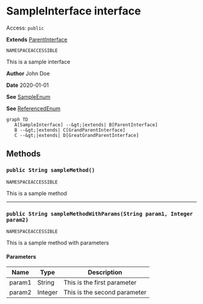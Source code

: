 # SampleInterface interface

Access: `public`

**Extends**
[ParentInterface](./ParentInterface.md)

`NAMESPACEACCESSIBLE`

This is a sample interface

**Author** John Doe

**Date** 2020-01-01

**See** [SampleEnum](../Sample-Enums/SampleEnum.md)

**See** [ReferencedEnum](./ReferencedEnum.md)

```mermaid
graph TD
   A[SampleInterface] --&gt;|extends| B[ParentInterface]
   B --&gt;|extends| C[GrandParentInterface]
   C --&gt;|extends| D[GreatGrandParentInterface]
```

## Methods

### `public String sampleMethod()`

`NAMESPACEACCESSIBLE`

This is a sample method

---

### `public String sampleMethodWithParams(String param1, Integer param2)`

`NAMESPACEACCESSIBLE`

This is a sample method with parameters

#### Parameters

| Name   | Type    | Description                  |
|--------|---------|------------------------------|
| param1 | String  | This is the first parameter  |
| param2 | Integer | This is the second parameter |
